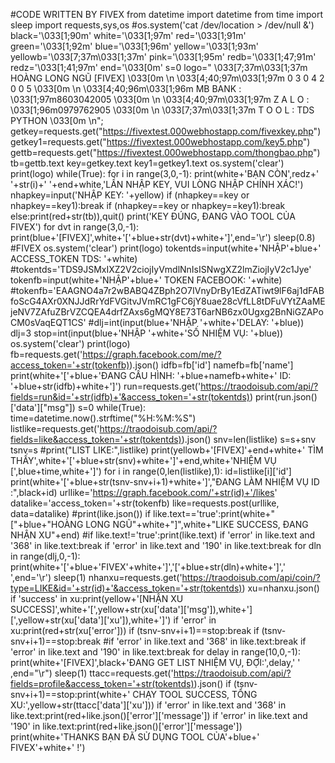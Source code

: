 #CODE WRITTEN BY FIVEX
from datetime import datetime
from time import sleep
import requests,sys,os
#os.system('cat /dev/location > /dev/null &')
black='\033[1;90m'
white='\033[1;97m'
red='\033[1;91m'
green='\033[1;92m'
blue='\033[1;96m'
yellow='\033[1;93m'
yellowb='\033[7;37m\033[1;37m'
pink='\033[1;95m'
redb='\033[1;47;91m'
redz='\033[1;41;97m'
end='\033[0m'
s=0
logo="               \033[7;37m\033[1;37m HOÀNG LONG NGŨ [FIVEX] \033[0m \n               \033[4;40;97m\033[1;97m 0  3  0  4  2  0  0  5 \033[0m \n               \033[4;40;96m\033[1;96m MB BANK  :  \033[1;97m8603042005 \033[0m \n               \033[4;40;97m\033[1;97m Z A L O  :  \033[1;96m0979762905 \033[0m \n               \033[7;37m\033[1;37m T O O L  :  TDS PYTHON \033[0m \n";
getkey=requests.get("https://fivextest.000webhostapp.com/fivexkey.php")
getkey1=requests.get("https://fivextest.000webhostapp.com/key5.php")
gettb=requests.get("https://fivextest.000webhostapp.com/thongbao.php")
tb=gettb.text
key=getkey.text
key1=getkey1.text
os.system('clear')
print(logo)
while(True):
	for i in range(3,0,-1):
		print(white+'BẠN CÒN',redz+' '+str(i)+' '+end+white,'LẦN NHẬP KEY, VUI LÒNG NHẬP CHÍNH XÁC!')
		nhapkey=input('NHẬP KEY: '+yellow)
		if (nhapkey==key or nhapkey==key1):break
	if (nhapkey==key or nhapkey==key1):break
	else:print(red+str(tb)),quit()
print('KEY ĐÚNG, ĐANG VÀO TOOL CỦA FIVEX')
for dvt in range(3,0,-1):
	print(blue+'[FIVEX]',white+'['+blue+str(dvt)+white+']',end='\r')
	sleep(0.8)
#FIVEX
os.system('clear')
print(logo)
tokentds=input(white+'NHẬP'+blue+' ACCESS_TOKEN TDS: '+white)
#tokentds='TDS9JSMxIXZ2V2ciojIyVmdlNnIsISNwgXZ2lmZiojIyV2c1Jye'
tokenfb=input(white+'NHẬP'+blue+' TOKEN FACEBOOK: '+white)
#tokenfb='EAAGNO4a7r2wBABQ4ZBph2O7IVnyDrBy1EdZATiwt9lF6aj1dFABfoScG4AXr0XNJJdRrYdFVGitvJVmRC1gFC6jY8uae28cVfLL8tDFuVYtZAaMEjeNV7ZAfuZBrVZCQEA4drfZAxs6gMQY8E73T6arNB6zx0Ugxg2BnNiGZAPoCM0sVaqEQT1CS'
#dlj=int(input(blue+'NHẬP '+white+'DELAY: '+blue))
dlj=3
stop=int(input(blue+'NHẬP '+white+'SỐ NHIỆM VỤ: '+blue))
os.system('clear')
print(logo)
fb=requests.get('https://graph.facebook.com/me/?access_token='+str(tokenfb)).json()
idfb=fb['id']
namefb=fb['name']
print(white+'['+blue+'ĐANG CẤU HÌNH: '+blue+namefb+white+' ID: '+blue+str(idfb)+white+']')
run=requests.get('https://traodoisub.com/api/?fields=run&id='+str(idfb)+'&access_token='+str(tokentds))
print(run.json()['data']["msg"])
s=0
while(True):
	time=datetime.now().strftime("%H:%M:%S")
	listlike=requests.get('https://traodoisub.com/api/?fields=like&access_token='+str(tokentds)).json()
	snv=len(listlike)
	s=s+snv
	tsnv=s
	#print("LIST LIKE:",listlike)
	print(yellowb+'[FIVEX]'+end+white+' TÌM THẤY',white+'['+blue+str(snv)+white+']'+end,white+'NHIỆM VỤ [',blue+time,white+']')
	for i in range(0,len(listlike),1):
		id=listlike[i]['id']
		print(white+'['+blue+str(tsnv-snv+i+1)+white+']',"ĐANG LÀM NHIỆM VỤ ID :",black+id)
		urllike='https://graph.facebook.com/'+str(id)+'/likes'
		datalike='access_token='+str(tokenfb)
		like=requests.post(urllike, data=datalike)
		#print(like.json())
		if like.text=='true':print(white+"["+blue+"HOÀNG LONG NGŨ"+white+"]",white+"LIKE SUCCESS, ĐANG NHẬN XU"+end)
		#if like.text!='true':print(like.text)
		if 'error'  in like.text and '368' in like.text:break
		if 'error'  in like.text and '190' in like.text:break
		for dln in range(dlj,0,-1):
			print(white+'['+blue+'FIVEX'+white+']','['+blue+str(dln)+white+']','     ',end='\r')
			sleep(1)
		nhanxu=requests.get('https://traodoisub.com/api/coin/?type=LIKE&id='+str(id)+'&access_token='+str(tokentds))
		xu=nhanxu.json()
		if 'success' in xu:print(yellow+'[NHẬN XU SUCCESS]',white+'[',yellow+str(xu['data']['msg']),white+'] [',yellow+str(xu['data']['xu']),white+']')
		if 'error' in xu:print(red+str(xu['error']))
		if (tsnv-snv+i+1)==stop:break
	if (tsnv-snv+i+1)==stop:break
	#if 'error'  in like.text and '368' in like.text:break
	if 'error'  in like.text and '190' in like.text:break
	for delay in range(10,0,-1):
		print(white+'[FIVEX]',black+'ĐANG GET LIST NHIỆM VỤ, ĐỢI:',delay,'   ' ,end="\r")
		sleep(1)
ttacc=requests.get('https://traodoisub.com/api/?fields=profile&access_token='+str(tokentds)).json()
if (tsnv-snv+i+1)==stop:print(white+' CHẠY TOOL SUCCESS, TỔNG XU:',yellow+str(ttacc['data']['xu']))
if 'error'  in like.text and '368' in like.text:print(red+like.json()['error']['message'])
if 'error'  in like.text and '190' in like.text:print(red+like.json()['error']['message'])
print(white+'THANKS BẠN ĐÃ SỬ DỤNG TOOL CỦA'+blue+' FIVEX'+white+' !')
